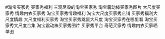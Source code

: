 #淘宝买家秀
买家秀福利
三观尽毁的淘宝买家秀
淘宝震动棒买家秀图片
大尺度买家秀
情趣内衣买家秀
淘宝买家秀情趣福利
淘宝大尺度买家秀店铺
买家秀福利大尺度情趣
大尺度福利买家秀
淘宝买家秀跳蛋大尺度
淘宝买家秀在哪里看
淘宝买家秀大尺度合集
淘宝震动棒买家秀图片
买家秀平台
奇葩买家秀
情趣内衣买家晒单图
